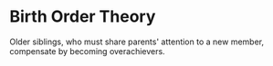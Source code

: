# Birth Order Theory

Older siblings, who must share parents' attention to a new member, compensate by becoming overachievers.